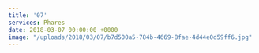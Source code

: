 ```yaml
---
title: '07'
services: Phares
date: 2018-03-07 00:00:00 +0000
image: "/uploads/2018/03/07/b7d500a5-784b-4669-8fae-4d44e0d59ff6.jpg"
---
```

